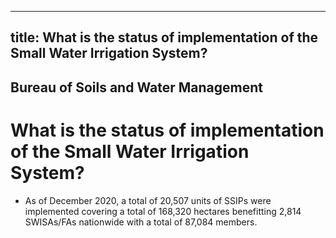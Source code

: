 --- 
 title: What is the status of implementation of the Small Water Irrigation System?
 ---

## Bureau of Soils and Water Management

# What is the status of implementation of the Small Water Irrigation System?


 - As of December 2020, a total of 20,507 units of SSIPs were implemented covering a total of 168,320 hectares benefitting 2,814 SWISAs/FAs nationwide with a total of 87,084 members.
